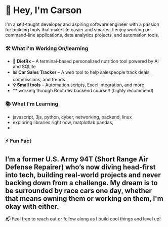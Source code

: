 # 👋 Hey, I'm Carson

I'm a self-taught developer and aspiring software engineer with a passion for building tools that make life easier and smarter. I enjoy working on command-line applications, data analytics projects, and automation tools.

### 🛠️ What I'm Working On/learning
- **🧠 DietRx** – A terminal-based personalized nutrition tool powered by AI and SQLite
- **📊 Car Sales Tracker** – A web tool to help salespeople track deals, commissions, and trends
- **💡 Small tools** – Automation scripts, Excel integration, and more
- **   working through Boot.dev backend course!! (highly recommend)

### 📚 What I'm Learning
- javascript, 3js, python, cyber, networking, backend, linux
- exploring libraries right now, matplotlab pandas, 
- 

### ⚡ Fun Fact
I’m a former U.S. Army 94T (Short Range Air Defense Repairer) who’s now diving head-first into tech, building real-world projects and never backing down from a challenge.
My dream is to be surrounded by race cars one day, whether that means owning them or working on them, I'm okay with either.
---

📬 Feel free to reach out or follow along as I build cool things and level up!

<!--
**LTxDAN/LTxDAN** is a ✨ _special_ ✨ repository because its `README.md` (this file) appears on your GitHub profile.

Here are some ideas to get you started:

- 🔭 I’m currently working on ...
- 🌱 I’m currently learning ...
- 👯 I’m looking to collaborate on ...
- 🤔 I’m looking for help with ...
- 💬 Ask me about ...
- 📫 How to reach me: ...
- 😄 Pronouns: ...
- ⚡ Fun fact: ...
-->
